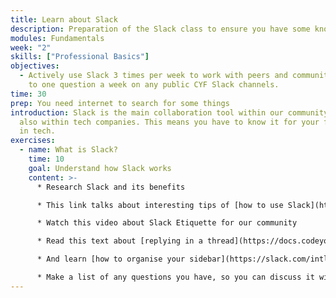 ```yaml
---
title: Learn about Slack
description: Preparation of the Slack class to ensure you have some knoweldge
modules: Fundamentals
week: "2"
skills: ["Professional Basics"]
objectives:
  - Actively use Slack 3 times per week to work with peers and community + Reply
    to one question a week on any public CYF Slack channels.
time: 30
prep: You need internet to search for some things
introduction: S﻿lack is the main collaboration tool within our community and
  also within tech companies. This means you have to know it for your future job
  in tech.
exercises:
  - name: What is Slack?
    time: 10
    goal: Understand how Slack works
    content: >-
      * Research Slack and its benefits

      * This link talks about interesting tips of [how to use Slack](https://dispatch.m.io/slack-etiquette/)

      * Watch this video about Slack Etiquette for our community

      * Read this text about [replying in a thread](https://docs.codeyourfuture.io/trainees/guides/common-responses/reply-in-thread)

      * A﻿nd learn [how to organise your sidebar](https://slack.com/intl/en-gb/help/articles/360043207674-Organise-your-sidebar-with-customised-sections)

      * M﻿ake a list of any questions you have, so you can discuss it with your team members
---
```

